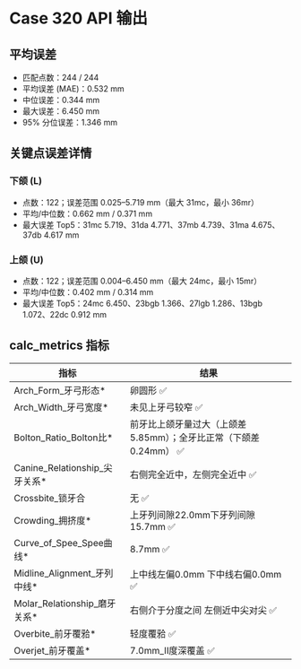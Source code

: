 # Case 320 API 输出

## 平均误差
- 匹配点数：244 / 244
- 平均误差 (MAE)：0.532 mm
- 中位误差：0.344 mm
- 最大误差：6.450 mm
- 95% 分位误差：1.346 mm

## 关键点误差详情
### 下颌 (L)
- 点数：122；误差范围 0.025–5.719 mm（最大 31mc，最小 36mr）
- 平均/中位数：0.662 mm / 0.371 mm
- 最大误差 Top5：31mc 5.719、31da 4.771、37mb 4.739、31ma 4.675、37db 4.617 mm

### 上颌 (U)
- 点数：122；误差范围 0.004–6.450 mm（最大 24mc，最小 15mr）
- 平均/中位数：0.402 mm / 0.314 mm
- 最大误差 Top5：24mc 6.450、23bgb 1.366、27lgb 1.286、13bgb 1.072、22dc 0.912 mm

## calc_metrics 指标

| 指标 | 结果 |
| --- | --- |
| Arch_Form_牙弓形态* | 卵圆形 ✅ |
| Arch_Width_牙弓宽度* | 未见上牙弓较窄 ✅ |
| Bolton_Ratio_Bolton比* | 前牙比上颌牙量过大（上颌差 5.85mm）；全牙比正常（下颌差 0.24mm） ✅ |
| Canine_Relationship_尖牙关系* | 右侧完全近中，左侧完全近中 ✅ |
| Crossbite_锁牙合 | 无 ✅ |
| Crowding_拥挤度* | 上牙列间隙22.0mm下牙列间隙15.7mm ✅ |
| Curve_of_Spee_Spee曲线* | 8.7mm ✅ |
| Midline_Alignment_牙列中线* | 上中线左偏0.0mm 下中线右偏0.0mm ✅ |
| Molar_Relationship_磨牙关系* | 右侧介于分度之间 左侧近中尖对尖 ✅ |
| Overbite_前牙覆𬌗* | 轻度覆𬌗 ✅ |
| Overjet_前牙覆盖* | 7.0mm_Ⅱ度深覆盖 ✅ |
